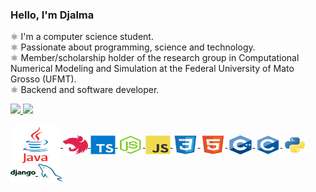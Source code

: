 ### Hello, I'm Djalma

⚛️ I'm a computer science student.<br> 
⚛️ Passionate about programming, science and technology.<br>
⚛️ Member/scholarship holder of the research group in Computational Numerical Modeling and Simulation at the Federal University of Mato Grosso (UFMT).<br>
⚛️ Backend and software developer.<br>

<div>
  <a href="https://github.com/Djas03">
  <img height="180em" src="https://github-readme-stats.vercel.app/api?username=Djas03&show_icons=true&theme=tokyonight&include_all_commits=true&count_private=true"/>
  <img height="180em" src="https://github-readme-stats.vercel.app/api/top-langs/?username=Djas03&layout=compact&langs_count=9&theme=tokyonight"/>

</div>

<div style="display: inline_block"><br>
    <img align="center" alt="java" height="60" width="80" src="https://github.com/devicons/devicon/blob/master/icons/java/java-original-wordmark.svg">
    <img align="center" alt="nestjs" height="30" width="40" src="https://github.com/devicons/devicon/blob/master/icons/nestjs/nestjs-plain.svg">
    <img align="center" alt="typescript" height="30" width="40" src="https://github.com/devicons/devicon/blob/master/icons/typescript/typescript-original.svg">
    <img align="center" alt="node" height="30" width="40" src="https://github.com/devicons/devicon/blob/master/icons/nodejs/nodejs-original.svg">
    <img align="center" alt="html" height="30" width="40" src="https://github.com/devicons/devicon/blob/master/icons/javascript/javascript-original.svg">
    <img align="center" alt="css" height="30" width="40" src="https://github.com/devicons/devicon/blob/master/icons/css3/css3-original.svg">
    <img align="center" alt="javascript" height="30" width="40" src="https://github.com/devicons/devicon/blob/master/icons/html5/html5-original.svg">
    <img align="center" alt="cpp" height="30" width="40" src="https://github.com/devicons/devicon/blob/master/icons/cplusplus/cplusplus-original.svg">
    <img align="center" alt="c" height="30" width="40" src="https://github.com/devicons/devicon/blob/master/icons/c/c-original.svg">
    <img align="center" alt="python" height="30" width="40" src="https://github.com/devicons/devicon/blob/master/icons/python/python-original.svg">
    <img align="center" alt="django" height="30" width="40" src="https://github.com/devicons/devicon/blob/master/icons/django/django-plain-wordmark.svg">
    <img align="center" alt="mysql" height="30" width="40" src="https://github.com/devicons/devicon/blob/master/icons/mysql/mysql-original.svg">

  
</div>
<!--
**Djas03/Djas03** is a ✨ _special_ ✨ repository because its `README.md` (this file) appears on your GitHub profile.

Here are some ideas to get you started:

- 🔭 I’m currently working on ...
- 🌱 I’m currently learning ...
- 👯 I’m looking to collaborate on ...
- 🤔 I’m looking for help with ...
- 💬 Ask me about ...
- 📫 How to reach me: ...
- 😄 Pronouns: ...
- ⚡ Fun fact: ...
-->
